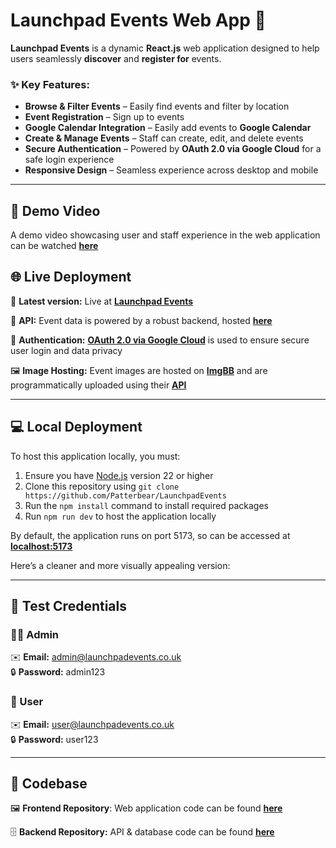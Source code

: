 # Launchpad Events Web App 🚀

**Launchpad Events** is a dynamic **React.js** web application designed to help users seamlessly **discover** and **register for** events.

### ✨ Key Features:

- **Browse & Filter Events** – Easily find events and filter by location
- **Event Registration** – Sign up to events
- **Google Calendar Integration** – Easily add events to **Google Calendar**
- **Create & Manage Events** – Staff can create, edit, and delete events
- **Secure Authentication** – Powered by **OAuth 2.0 via Google Cloud** for a safe login experience
- **Responsive Design** – Seamless experience across desktop and mobile

---

## 🎥 Demo Video

A demo video showcasing user and staff experience in the web application can be watched [**here**](https://youtu.be/gGWNqjH3SoY)

## 🌐 Live Deployment

🛜 **Latest version:** Live at **[Launchpad Events](https://launchpad-events.netlify.app)**

📡 **API:** Event data is powered by a robust backend, hosted **[here](https://launchpad-events-platform.onrender.com/api/events)**

🔐 **Authentication:** [**OAuth 2.0 via Google Cloud**](https://developers.google.com/identity/protocols/oauth2) is used to ensure secure user login and data privacy

🖼️ **Image Hosting:** Event images are hosted on [**ImgBB**](https://imgbb.com/) and are programmatically uploaded using their [**API**](https://api.imgbb.com/)

---

## 💻 Local Deployment

To host this application locally, you must:

1. Ensure you have [Node.js](https://nodejs.org/en/download) version 22 or higher
2. Clone this repository using `git clone https://github.com/Patterbear/LaunchpadEvents`
3. Run the `npm install` command to install required packages
4. Run `npm run dev` to host the application locally

By default, the application runs on port 5173, so can be accessed at [**localhost:5173**](http://localhost:5173)

Here’s a cleaner and more visually appealing version:

---

## 🔑 Test Credentials

### 👨‍💼 Admin

✉️ **Email:** admin@launchpadevents.co.uk  
🔒 **Password:** admin123

### 👤 User

✉️ **Email:** user@launchpadevents.co.uk  
🔒 **Password:** user123

---

## 💾 Codebase

🖼️ **Frontend Repository**: Web application code can be found **[here](https://github.com/Patterbear/LaunchpadEvents)**

🗄️ **Backend Repository:** API & database code can be found **[here](https://github.com/Patterbear/LaunchpadEvents-API)**

